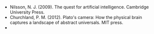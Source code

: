 - Nilsson, N. J. (2009). The quest for artificial intelligence. Cambridge University Press.
- Churchland, P. M. (2012). Plato's camera: How the physical brain captures a landscape of abstract universals. MIT press.
- 
